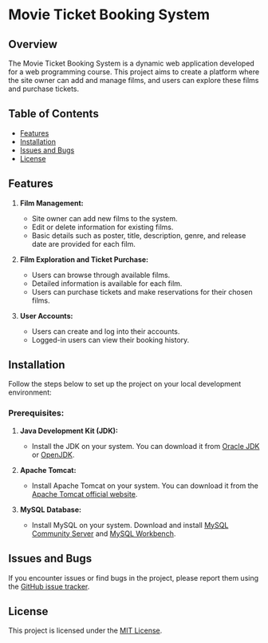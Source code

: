 # Movie Ticket Booking System

## Overview

The Movie Ticket Booking System is a dynamic web application developed for a web programming course. This project aims to create a platform where the site owner can add and manage films, and users can explore these films and purchase tickets.

## Table of Contents

- [Features](#features)
- [Installation](#installation)
- [Issues and Bugs](#issues-and-bugs)
- [License](#license)

## Features

1. **Film Management:**
   - Site owner can add new films to the system.
   - Edit or delete information for existing films.
   - Basic details such as poster, title, description, genre, and release date are provided for each film.

2. **Film Exploration and Ticket Purchase:**
   - Users can browse through available films.
   - Detailed information is available for each film.
   - Users can purchase tickets and make reservations for their chosen films.

3. **User Accounts:**
   - Users can create and log into their accounts.
   - Logged-in users can view their booking history.

## Installation

Follow the steps below to set up the project on your local development environment:

### Prerequisites:

1. **Java Development Kit (JDK):**
   - Install the JDK on your system. You can download it from [Oracle JDK](https://www.oracle.com/java/technologies/javase-downloads.html) or [OpenJDK](https://openjdk.java.net/).

2. **Apache Tomcat:**
   - Install Apache Tomcat on your system. You can download it from the [Apache Tomcat official website](http://tomcat.apache.org/).

3. **MySQL Database:**
   - Install MySQL on your system. Download and install [MySQL Community Server](https://dev.mysql.com/downloads/mysql/) and [MySQL Workbench](https://dev.mysql.com/downloads/workbench/).


## Issues and Bugs

If you encounter issues or find bugs in the project, please report them using the [GitHub issue tracker](https://github.com/zscengiz/movie-ticket-booking-system/issues).

## License

This project is licensed under the [MIT License](LICENSE).
